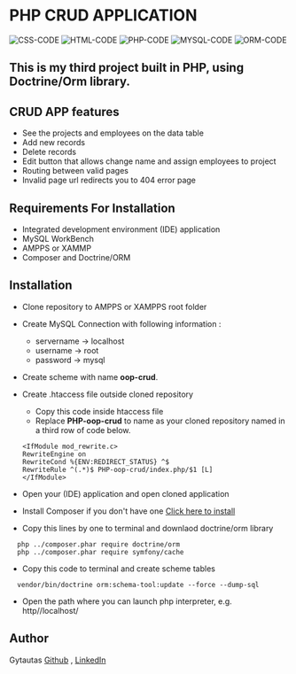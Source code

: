 # PHP CRUD APPLICATION
![CSS-CODE](https://img.shields.io/badge/CSS-CODE-orange)
![HTML-CODE](https://img.shields.io/badge/HTML-CODE-blue)
![PHP-CODE](https://img.shields.io/badge/PHP-CODE-9cf)
![MYSQL-CODE](https://img.shields.io/badge/MYSQL-CODE-yellow)
![ORM-CODE](https://img.shields.io/badge/ORM-CODE-blueviolet)

## This is my third project built in PHP, using Doctrine/Orm library.

## CRUD APP features
* See the projects and employees on the data table
* Add new records
* Delete records 
* Edit button that allows change name and assign employees to project
* Routing between valid pages
* Invalid page url redirects you to 404 error page

## Requirements For Installation
* Integrated development environment (IDE) application
* MySQL WorkBench
* AMPPS or XAMMP
* Composer and Doctrine/ORM 

## Installation
* Clone repository to AMPPS or XAMPPS root folder 
* Create MySQL Connection with following information :
    * servername -> localhost  
    * username -> root  
    * password -> mysql  

* Create scheme with name **oop-crud**.
* Create .htaccess file outside cloned repository
  * Copy this code inside htaccess file 
  * Replace **PHP-oop-crud** to name as your cloned repository named in a third row of code below.  
  ```
  <IfModule mod_rewrite.c>
  RewriteEngine on
  RewriteCond %{ENV:REDIRECT_STATUS} ^$
  RewriteRule ^(.*)$ PHP-oop-crud/index.php/$1 [L]
  </IfModule>
  ```
* Open your (IDE) application and open cloned application
* Install Composer if you don't have one [Click here to install](https://getcomposer.org/doc/00-intro.md#installation-windows)
* Copy this lines by one to terminal and downlaod doctrine/orm library
```
  php ../composer.phar require doctrine/orm
  php ../composer.phar require symfony/cache
```
* Copy this code to terminal and create scheme tables
```
  vendor/bin/doctrine orm:schema-tool:update --force --dump-sql 
```
 * Open the path where you can launch php interpreter, e.g. http//localhost/
## Author
Gytautas [Github](https://github.com/Gytzum) , [LinkedIn](https://www.linkedin.com/in/gytautas-zumaras-4ab552210/)
